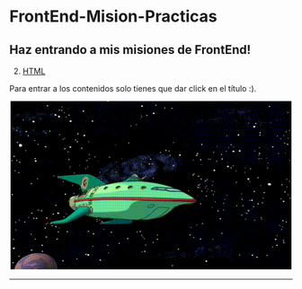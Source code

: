 # FrontEnd-Mision-Practicas
**Haz entrando a mis misiones de FrontEnd!**
---



2. [HTML](https://github.com/Jeremy-22/FrontEnd-Mision/tree/main/Practica-02%20-%20HTML)


Para entrar a los contenidos solo tienes que dar click en el título :).

<p align="center">
  <img src="Imagenes/161565.gif" width="500" height="300" />
</p>

---
